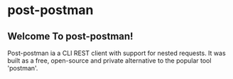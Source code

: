 # post-postman

## Welcome To post-postman!   
Post-postman ia a CLI REST client with support for nested requests. It was built as
a free, open-source and private alternative to the popular tool 'postman'.